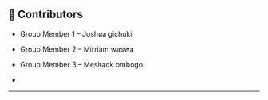 ## 👥 Contributors

- Group Member 1 – Joshua gichuki
- Group Member 2 – Mirriam waswa
- Group Member 3 – Meshack ombogo

- 

---
